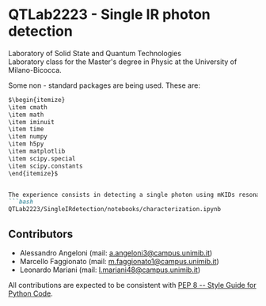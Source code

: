 # QTLab2223 - Single IR photon detection
Laboratory of Solid State and Quantum Technologies  
Laboratory class for the Master's degree in Physic at the University of Milano-Bicocca.  

Some non - standard packages are being used. These are:

```markdown
$\begin{itemize}
\item cmath
\item math
\item iminuit
\item time
\item numpy
\item h5py
\item matplotlib
\item scipy.special
\item scipy.constants
\end{itemize}$


The experience consists in detecting a single photon using mKIDs resonators on a chip in supersonducting regime. The first thing to do is to characterize our device, namely find the $\textbf{quality factor}$ of our resonators. In order to do so, we proceeded as illustrated in 
```bash
QTLab2223/SingleIRdetection/notebooks/characterization.ipynb
```

## Contributors
- Alessandro	Angeloni (mail: [a.angeloni3@campus.unimib.it](a.angeloni3@campus.unimib.it))
- Marcello	Faggionato (mail: [m.faggionato1@campus.unimib.it](m.faggionato1@campus.unimib.it))
- Leonardo	Mariani 	 (mail: [l.mariani48@campus.unimib.it](l.mariani48@campus.unimib.it))

All contributions are expected to be consistent with [PEP 8 -- Style Guide for Python Code](https://www.python.org/dev/peps/pep-0008/).
